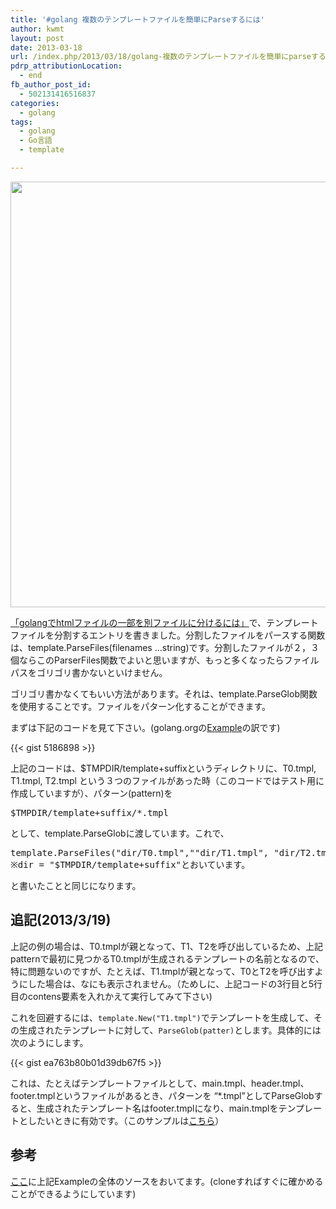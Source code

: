 ```yaml
---
title: '#golang 複数のテンプレートファイルを簡単にParseするには'
author: kwmt
layout: post
date: 2013-03-18
url: /index.php/2013/03/18/golang-複数のテンプレートファイルを簡単にparseするに/
pdrp_attributionLocation:
  - end
fb_author_post_id:
  - 502131416516837
categories:
  - golang
tags:
  - golang
  - Go言語
  - template

---
```

<img src="http://kwmt27.net/images/2013/03/golden_globs.jpg" width="1024" height="681" srcset="http://kwmt27.net/images/2013/03/golden_globs-451x300.jpg 451w, http://kwmt27.net/images/2013/03/golden_globs-300x199.jpg 300w, http://kwmt27.net/images/2013/03/golden_globs-624x414.jpg 624w, http://kwmt27.net/images/2013/03/golden_globs.jpg 1024w" sizes="(max-width: 1024px) 100vw, 1024px" />

[「golangでhtmlファイルの一部を別ファイルに分けるには」][1]で、テンプレートファイルを分割するエントリを書きました。分割したファイルをパースする関数は、template.ParseFiles(filenames &#8230;string)です。分割したファイルが２，３個ならこのParserFiles関数でよいと思いますが、もっと多くなったらファイルパスをゴリゴリ書かないといけません。 

ゴリゴリ書かなくてもいい方法があります。それは、template.ParseGlob関数を使用することです。ファイルをパターン化することができます。
  
まずは下記のコードを見て下さい。(golang.orgの[Example][2]の訳です) 


{{< gist 5186898 >}}

上記のコードは、$TMPDIR/template+suffixというディレクトリに、T0.tmpl, T1.tmpl, T2.tmpl という３つのファイルがあった時（このコードではテスト用に作成していますが）、パターン(pattern)を 

<pre class="go">$TMPDIR/template+suffix/*.tmpl
</pre>

として、template.ParseGlobに渡しています。これで、 

<pre class="go">template.ParseFiles("dir/T0.tmpl",""dir/T1.tmpl", "dir/T2.tmpl")
※dir = "$TMPDIR/template+suffix"とおいています。
</pre>

と書いたことと同じになります。 

## 追記(2013/3/19)

上記の例の場合は、T0.tmplが親となって、T1、T2を呼び出しているため、上記patternで最初に見つかるT0.tmplが生成されるテンプレートの名前となるので、特に問題ないのですが、たとえば、T1.tmplが親となって、T0とT2を呼び出すようにした場合は、なにも表示されません。（ためしに、上記コードの3行目と5行目のcontens要素を入れかえて実行してみて下さい) 

これを回避するには、`template.New("T1.tmpl")`でテンプレートを生成して、その生成されたテンプレートに対して、`ParseGlob(patter)`とします。具体的には次のようにします。 

{{< gist ea763b80b01d39db67f5 >}}

これは、たとえばテンプレートファイルとして、main.tmpl、header.tmpl、footer.tmplというファイルがあるとき、パターンを &#8220;*.tmpl&#8221;としてParseGlobすると、生成されたテンプレート名はfooter.tmplになり、main.tmplをテンプレートとしたいときに有効です。（このサンプルは[こちら][3]） 

## 参考

[ここ][4]に上記Exampleの全体のソースをおいてます。(cloneすればすぐに確かめることができるようにしています)

 [1]: http://kwmt27.net/index.php/2012/06/05/golang%e3%81%a7html%e3%83%95%e3%82%a1%e3%82%a4%e3%83%ab%e3%81%ae%e4%b8%80%e9%83%a8%e3%82%92%e5%88%a5%e3%83%95%e3%82%a1%e3%82%a4%e3%83%ab%e3%81%ab%e5%88%86%e3%81%91%e3%82%8b%e3%81%ab%e3%81%af/ "golangでhtmlファイルの一部を別ファイルに分けるには"
 [2]: http://golang.org/pkg/text/template/#example_Template_glob
 [3]: https://github.com/golang-samples/template/tree/master/parseglob
 [4]: https://github.com/kwmt/golangwiki/blob/master/src/pkg/text/template/exampletemplate_glob.go